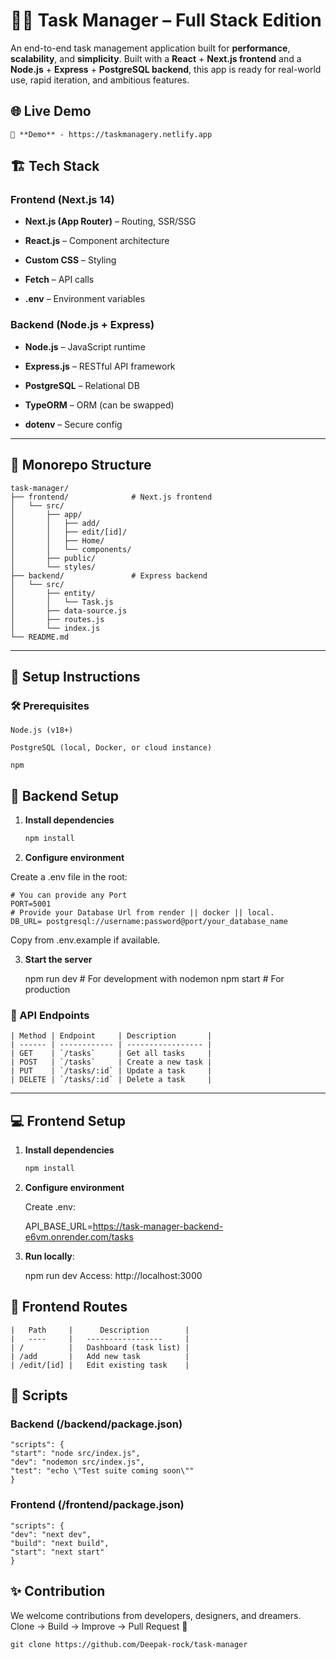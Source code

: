 # 🧠🚀 Task Manager – Full Stack Edition


An end-to-end task management application built for **performance**, **scalability**, and **simplicity**. Built with a **React** + **Next.js frontend** and a **Node.js** + **Express** + **PostgreSQL backend**, this app is ready for real-world use, rapid iteration, and ambitious features.


## 🌐 Live Demo

    🧪 **Demo** - https://taskmanagery.netlify.app



## 🏗️ Tech Stack


### Frontend (Next.js 14)

- **Next.js (App Router)** – Routing, SSR/SSG

- **React.js** – Component architecture

- **Custom CSS**  – Styling

- **Fetch** – API calls

- **.env** – Environment variables

### Backend (Node.js + Express)

- **Node.js** – JavaScript runtime

- **Express.js** – RESTful API framework

- **PostgreSQL** – Relational DB

- **TypeORM** – ORM (can be swapped)

- **dotenv** – Secure config

---

## 📂 Monorepo Structure

    task-manager/
    ├── frontend/              # Next.js frontend
    │   └── src/
    │       ├── app/
    │       │   ├── add/
    │       │   ├── edit/[id]/
    │       │   ├── Home/
    │       │   └── components/
    │       ├── public/
    │       └── styles/
    ├── backend/               # Express backend
    │   └── src/
    │       ├── entity/
    │       │   └── Task.js
    │       ├── data-source.js
    │       ├── routes.js
    │       └── index.js
    └── README.md

---

## 🚀 Setup Instructions

### 🛠 Prerequisites
    Node.js (v18+)

    PostgreSQL (local, Docker, or cloud instance)

    npm

## 🧩 Backend Setup

1. **Install dependencies**

    ```bash
    npm install


2. **Configure environment**

Create a .env file in the root:

    # You can provide any Port
    PORT=5001
    # Provide your Database Url from render || docker || local.  
    DB_URL= postgresql://username:password@port/your_database_name 

Copy from .env.example if available.


3. **Start the server**

    npm run dev     # For development with nodemon
    npm start       # For production


### 🧠 API Endpoints

    | Method | Endpoint     | Description       |
    | ------ | ------------ | ----------------- |
    | GET    | `/tasks`     | Get all tasks     |
    | POST   | `/tasks`     | Create a new task |
    | PUT    | `/tasks/:id` | Update a task     |
    | DELETE | `/tasks/:id` | Delete a task     |

---

## 💻 Frontend Setup

1. **Install dependencies**

    ```bash
    npm install


2. **Configure environment**

    Create .env:

    API_BASE_URL=https://task-manager-backend-e6vm.onrender.com/tasks


3. **Run locally**: 

    npm run dev
    Access: http://localhost:3000


## 🧠 Frontend Routes

    |   Path     |      Description        |
    |   ----     |   -----------------     |
    | /          |   Dashboard (task list) |
    | /add       |   Add new task          |
    | /edit/[id] |   Edit existing task    |


## 🧪 Scripts


### Backend (/backend/package.json)

    "scripts": {
    "start": "node src/index.js",
    "dev": "nodemon src/index.js",
    "test": "echo \"Test suite coming soon\""
    }

### Frontend (/frontend/package.json)

    "scripts": {
    "dev": "next dev",
    "build": "next build",
    "start": "next start"
    }


## ✨ Contribution
We welcome contributions from developers, designers, and dreamers.
Clone → Build → Improve → Pull Request 🚀

    git clone https://github.com/Deepak-rock/task-manager
